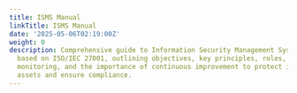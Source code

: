 ```yaml
---
title: ISMS Manual
linkTitle: ISMS Manual
date: '2025-05-06T02:19:00Z'
weight: 0
description: Comprehensive guide to Information Security Management System (ISMS)
  based on ISO/IEC 27001, outlining objectives, key principles, roles, policies, training,
  monitoring, and the importance of continuous improvement to protect information
  assets and ensure compliance.
---
```



<!-- Unsupported block type: table_of_contents -->



<!-- Unsupported block type: unsupported -->